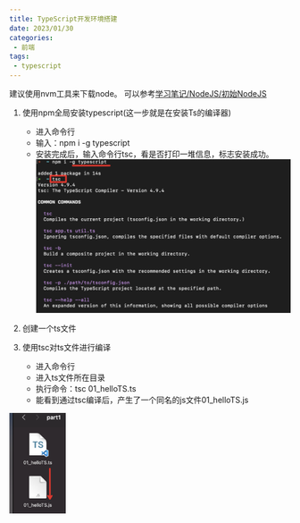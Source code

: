 ```yaml
---
title: TypeScript开发环境搭建
date: 2023/01/30
categories:
 - 前端
tags:
 - typescript
---
```


建议使用nvm工具来下载node。
可以参考[学习笔记/NodeJS/初始NodeJS](https://fancy911.github.io/vuepress-docs/docs/nodejs/intro.html)

1. 使用npm全局安装typescript(这一步就是在安装Ts的编译器)
   - 进入命令行
   - 输入：npm i -g typescript
   - 安装完成后，输入命令行tsc，看是否打印一堆信息，标志安装成功。
   ![安装成功](./imgs/install.png)

2. 创建一个ts文件

3. 使用tsc对ts文件进行编译
   - 进入命令行
   - 进入ts文件所在目录
   - 执行命令：tsc 01_helloTS.ts 
   - 能看到通过tsc编译后，产生了一个同名的js文件01_helloTS.js 

<img src='./imgs/bianyi.png' alt="编译成功" width="20%" />